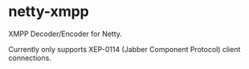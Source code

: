 # netty-xmpp

XMPP Decoder/Encoder for Netty.

Currently only supports XEP-0114 (Jabber Component Protocol) client connections.